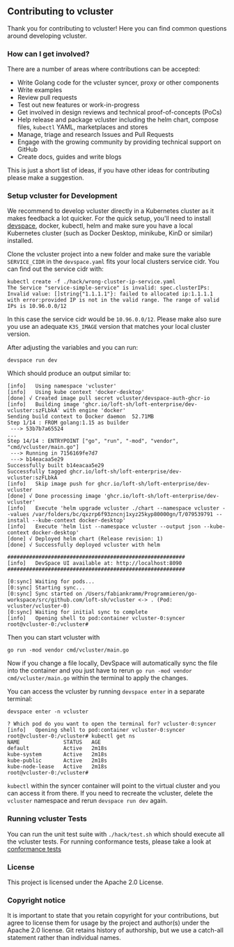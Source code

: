 ## Contributing to vcluster

Thank you for contributing to vcluster! Here you can find common questions around developing vcluster.

### How can I get involved?

There are a number of areas where contributions can be accepted:

- Write Golang code for the vcluster syncer, proxy or other components
- Write examples
- Review pull requests
- Test out new features or work-in-progress
- Get involved in design reviews and technical proof-of-concepts (PoCs)
- Help release and package vcluster including the helm chart, compose files, `kubectl` YAML, marketplaces and stores
- Manage, triage and research Issues and Pull Requests
- Engage with the growing community by providing technical support on GitHub
- Create docs, guides and write blogs

This is just a short list of ideas, if you have other ideas for contributing please make a suggestion.

### Setup vcluster for Development

We recommend to develop vcluster directly in a Kubernetes cluster as it makes feedback a lot quicker. For the quick setup, you'll need to install [devspace](https://github.com/loft-sh/devspace#1-install-devspace), docker, kubectl, helm and make sure you have a local Kubernetes cluster (such as Docker Desktop, minikube, KinD or similar) installed.

Clone the vcluster project into a new folder and make sure the variable `SERVICE_CIDR` in the `devspace.yaml` fits your local clusters service cidr. You can find out the service cidr with:

```
kubectl create -f ./hack/wrong-cluster-ip-service.yaml 
The Service "service-simple-service" is invalid: spec.clusterIPs: Invalid value: []string{"1.1.1.1"}: failed to allocated ip:1.1.1.1 with error:provided IP is not in the valid range. The range of valid IPs is 10.96.0.0/12
```

In this case the service cidr would be `10.96.0.0/12`. Please make also sure you use an adequate `K3S_IMAGE` version that matches your local cluster version.

After adjusting the variables and you can run:

```
devspace run dev
```

Which should produce an output similar to:

```
[info]   Using namespace 'vcluster'
[info]   Using kube context 'docker-desktop'
[done] √ Created image pull secret vcluster/devspace-auth-ghcr-io   
[info]   Building image 'ghcr.io/loft-sh/loft-enterprise/dev-vcluster:szFLbkA' with engine 'docker'
Sending build context to Docker daemon  52.71MB
Step 1/14 : FROM golang:1.15 as builder
 ---> 53b7b7a65524
...
Step 14/14 : ENTRYPOINT ["go", "run", "-mod", "vendor", "cmd/vcluster/main.go"]
 ---> Running in 7156169fe7d7
 ---> b14eacaa5e29
Successfully built b14eacaa5e29
Successfully tagged ghcr.io/loft-sh/loft-enterprise/dev-vcluster:szFLbkA
[info]   Skip image push for ghcr.io/loft-sh/loft-enterprise/dev-vcluster
[done] √ Done processing image 'ghcr.io/loft-sh/loft-enterprise/dev-vcluster'                         
[info]   Execute 'helm upgrade vcluster ./chart --namespace vcluster --values /var/folders/bc/qxzrp6f93zncnj1xyz25kyp80000gn/T/079539791 --install --kube-context docker-desktop'
[info]   Execute 'helm list --namespace vcluster --output json --kube-context docker-desktop'
[done] √ Deployed helm chart (Release revision: 1)              
[done] √ Successfully deployed vcluster with helm               
                                             
#########################################################
[info]   DevSpace UI available at: http://localhost:8090
#########################################################

[0:sync] Waiting for pods...
[0:sync] Starting sync...
[0:sync] Sync started on /Users/fabiankramm/Programmieren/go-workspace/src/github.com/loft-sh/vcluster <-> . (Pod: vcluster/vcluster-0)
[0:sync] Waiting for initial sync to complete
[info]   Opening shell to pod:container vcluster-0:syncer
root@vcluster-0:/vcluster#
```

Then you can start vcluster with
```
go run -mod vendor cmd/vcluster/main.go
```

Now if you change a file locally, DevSpace will automatically sync the file into the container and you just have to rerun `go run -mod vendor cmd/vcluster/main.go` within the terminal to apply the changes.

You can access the vcluster by running `devspace enter` in a separate terminal:

```
devspace enter -n vcluster

? Which pod do you want to open the terminal for? vcluster-0:syncer
[info]   Opening shell to pod:container vcluster-0:syncer
root@vcluster-0:/vcluster# kubectl get ns
NAME              STATUS   AGE
default           Active   2m18s
kube-system       Active   2m18s
kube-public       Active   2m18s
kube-node-lease   Active   2m18s
root@vcluster-0:/vcluster#
```

`kubectl` within the syncer container will point to the virtual cluster and you can access it from there. If you need to recreate the vcluster, delete the `vcluster` namespace and rerun `devspace run dev` again. 

### Running vcluster Tests

You can run the unit test suite with `./hack/test.sh` which should execute all the vcluster tests. For running conformance tests, please take a look at [conformance tests](https://github.com/loft-sh/vcluster/tree/main/conformance/v1.20)

### License

This project is licensed under the Apache 2.0 License.

### Copyright notice

It is important to state that you retain copyright for your contributions, but agree to license them for usage by the project and author(s) under the Apache 2.0 license. Git retains history of authorship, but we use a catch-all statement rather than individual names.
